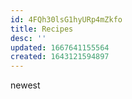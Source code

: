 ```yaml
---
id: 4FQh30lsG1hyURp4mZkfo
title: Recipes
desc: ''
updated: 1667641155564
created: 1643121594897
---
```


newest